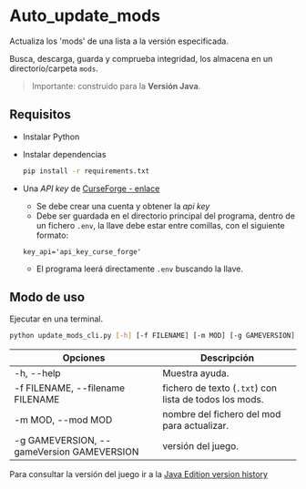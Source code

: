 # Auto_update_mods

Actualiza los 'mods' de una lista a la versión especificada.

Busca, descarga, guarda y comprueba integridad, los almacena en un directorio/carpeta `mods`.

>
> Importante:  construido para la **Versión Java**.
>

## Requisitos

* Instalar Python

* Instalar dependencias

  ```bash
  pip install -r requirements.txt
  ```

* Una *API key* de [CurseForge - enlace](https://console.curseforge.com/#/login)
  - Se debe crear una cuenta y obtener la *api key*
  - Debe ser guardada en el directorio principal del programa, dentro de un fichero `.env`, la llave debe estar entre comillas, con el siguiente formato:
  ```
  key_api='api_key_curse_forge'
  ```
  - El programa leerá directamente `.env` buscando la llave.


## Modo de uso

Ejecutar en una terminal.

```bash
python update_mods_cli.py [-h] [-f FILENAME] [-m MOD] [-g GAMEVERSION]
```

| Opciones | Descripción |
|-|-|
| -h, --help | Muestra ayuda. |
| -f FILENAME, --filename FILENAME | fichero de texto (`.txt`) con lista de todos los mods. |
| -m MOD, --mod MOD | nombre del fichero del mod para actualizar. |
| -g GAMEVERSION, --gameVersion GAMEVERSION | versión del juego. |

Para consultar la versión del juego ir a la [Java Edition version history](https://minecraft.fandom.com/wiki/Java_Edition_version_history)

